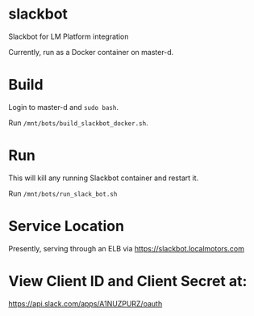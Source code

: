 # slackbot
Slackbot for LM Platform integration

Currently, run as a Docker container on master-d.

# Build

Login to master-d and `sudo bash`.

Run `/mnt/bots/build_slackbot_docker.sh`.

# Run

This will kill any running Slackbot container and restart it.

Run `/mnt/bots/run_slack_bot.sh`

# Service Location

Presently, serving through an ELB via https://slackbot.localmotors.com

# View Client ID and Client Secret at:

https://api.slack.com/apps/A1NUZPURZ/oauth

